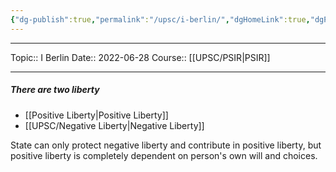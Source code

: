 ```yaml
---
{"dg-publish":true,"permalink":"/upsc/i-berlin/","dgHomeLink":true,"dgPassFrontmatter":false}
---
```


----
Topic:: I Berlin
Date:: 2022-06-28
Course:: [[UPSC/PSIR|PSIR]] 

----

##### There are two liberty 
- [[Positive Liberty|Positive Liberty]]
- [[UPSC/Negative Liberty|Negative Liberty]]

State can only protect negative liberty and contribute in positive liberty, but positive liberty is completely dependent on person's own will and choices. 